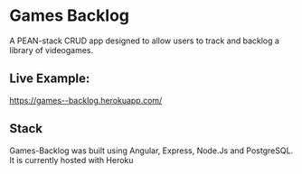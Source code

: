 # Games Backlog

A PEAN-stack CRUD app designed to allow users to track and backlog a library of videogames.

## Live Example:

https://games--backlog.herokuapp.com/

## Stack

Games-Backlog was built using Angular, Express, Node.Js and PostgreSQL. It is currently hosted with Heroku
